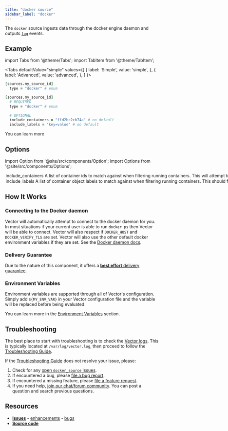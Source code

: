 ```yaml
---
title: "docker source" 
sidebar_label: "docker"
---
```


The `docker` source ingests data through the docker engine daemon and outputs [`log`][docs.data-model.log] events.

## Example

import Tabs from '@theme/Tabs';
import TabItem from '@theme/TabItem';

<Tabs
  defaultValue="simple"
  values={[
    { label: 'Simple', value: 'simple', },
    { label: 'Advanced', value: 'advanced', },
  ]
}>
<TabItem value="simple">

```coffeescript
[sources.my_source_id]
  type = "docker" # enum
```

</TabItem>
<TabItem value="advanced">

```coffeescript
[sources.my_source_id]
  # REQUIRED
  type = "docker" # enum
  
  # OPTIONAL
  include_containers = "ffd2bc2cb74a" # no default
  include_labels = "key=value" # no default
```

</TabItem>

</Tabs>

You can learn more

## Options

import Option from '@site/src/components/Option';
import Options from '@site/src/components/Options';

<Options filters={true}>


<Option
  defaultValue={null}
  enumValues={null}
  examples={["ffd2bc2cb74a"]}
  name={"include_containers"}
  nullable={true}
  path={null}
  relevantWhen={null}
  required={false}
  simple={false}
  type={"[string]"}
  unit={null}>

### include_containers

A list of container ids to match against when filtering running containers. This will attempt to match the container id from the beginning meaning you do not need to include the whole id but just the first few characters. If no containers ids are provided, all containers will be included.


</Option>


<Option
  defaultValue={null}
  enumValues={null}
  examples={["key=value"]}
  name={"include_labels"}
  nullable={true}
  path={null}
  relevantWhen={null}
  required={false}
  simple={false}
  type={"[string]"}
  unit={null}>

### include_labels

 A list of container object labels to match against when filtering running containers. This should follow the described label's synatx in [docker object labels docs][urls.docker_object_labels]. 


</Option>


</Options>

## How It Works

### Connecting to the Docker daemon

Vector will automatically attempt to connect to the docker daemon for you. In most
situations if your current user is able to run `docker ps` then Vector will be able to
connect. Vector will also respect if `DOCKER_HOST` and `DOCKER_VERIFY_TLS` are set. Vector will also
use the other default docker environment variables if they are set. See the [Docker daemon docs][urls.docker_daemon].

### Delivery Guarantee

Due to the nature of this component, it offers a
[**best effort** delivery guarantee][docs.guarantees#best-effort-delivery].

### Environment Variables

Environment variables are supported through all of Vector's configuration.
Simply add `${MY_ENV_VAR}` in your Vector configuration file and the variable
will be replaced before being evaluated.

You can learn more in the [Environment Variables][docs.configuration#environment-variables]
section.

## Troubleshooting

The best place to start with troubleshooting is to check the
[Vector logs][docs.monitoring#logs]. This is typically located at
`/var/log/vector.log`, then proceed to follow the
[Troubleshooting Guide][docs.troubleshooting].

If the [Troubleshooting Guide][docs.troubleshooting] does not resolve your
issue, please:

1. Check for any [open `docker_source` issues][urls.docker_source_issues].
2. If encountered a bug, please [file a bug report][urls.new_docker_source_bug].
3. If encountered a missing feature, please [file a feature request][urls.new_docker_source_enhancement].
4. If you need help, [join our chat/forum community][urls.vector_chat]. You can post a question and search previous questions.

## Resources

* [**Issues**][urls.docker_source_issues] - [enhancements][urls.docker_source_enhancements] - [bugs][urls.docker_source_bugs]
* [**Source code**][urls.docker_source_source]


[docs.configuration#environment-variables]: ../../../usage/configuration#environment-variables
[docs.data-model.log]: ../../../about/data-model/log.md
[docs.guarantees#best-effort-delivery]: ../../../about/guarantees.md#best-effort-delivery
[docs.monitoring#logs]: ../../../usage/administration/monitoring.md#logs
[docs.troubleshooting]: ../../../usage/guides/troubleshooting.md
[urls.docker_daemon]: https://docs.docker.com/engine/reference/commandline/dockerd/#daemon-socket-option
[urls.docker_object_labels]: https://docs.docker.com/config/labels-custom-metadata/
[urls.docker_source_bugs]: https://github.com/timberio/vector/issues?q=is%3Aopen+is%3Aissue+label%3A%22source%3A+docker%22+label%3A%22Type%3A+bug%22
[urls.docker_source_enhancements]: https://github.com/timberio/vector/issues?q=is%3Aopen+is%3Aissue+label%3A%22source%3A+docker%22+label%3A%22Type%3A+enhancement%22
[urls.docker_source_issues]: https://github.com/timberio/vector/issues?q=is%3Aopen+is%3Aissue+label%3A%22source%3A+docker%22
[urls.docker_source_source]: https://github.com/timberio/vector/tree/master/src/sources/docker.rs
[urls.new_docker_source_bug]: https://github.com/timberio/vector/issues/new?labels=source%3A+docker&labels=Type%3A+bug
[urls.new_docker_source_enhancement]: https://github.com/timberio/vector/issues/new?labels=source%3A+docker&labels=Type%3A+enhancement
[urls.vector_chat]: https://chat.vector.dev
